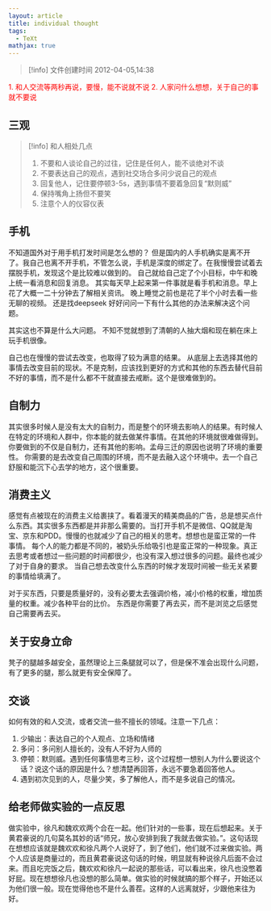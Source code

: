 ```yaml
---
layout: article
title: individual thought
tags:
  - TeXt
mathjax: true
---
```

> [!info] 文件创建时间
> 2012-04-05,14:38

<font color=red> 1. 和人交流等两秒再说，要慢，能不说就不说 </font>
<font color=red> 2. 人家问什么想想，关于自己的事就不要说</font>

## 三观
> [!info] 和人相处几点
> 1. 不要和人谈论自己的过往，记住是任何人，能不谈绝对不谈
> 2. 不要表达自己的观点，遇到社交场合多问少说自己的观点
> 3. 回复他人，记住要停顿3-5s，遇到事情不要着急回复“默则威”
> 4. 保持嘴角上扬但不要笑
> 5. 注意个人的仪容仪表


## 手机
不知道国外对于用手机打发时间是怎么想的？
但是国内的人手机确实是离不开了。我自己也离不开手机，不管怎么说，手机是深度的绑定了。在我慢慢尝试着去摆脱手机，发现这个是比较难以做到的。
自己就给自己定了个小目标，中午和晚上统一看消息和回复消息。
其实每天早上起来第一件事就是看手机和消息。早上花了大概一二十分钟去了解相关资讯。
晚上睡觉之前也是花了半个小时去看一些无聊的视频。
还是找deepseek 好好问问一下有什么其他的办法来解决这个问题。

其实这也不算是什么大问题。
不知不觉就想到了清朝的人抽大烟和现在躺在床上玩手机很像。

自己也在慢慢的尝试去改变，也取得了较为满意的结果。
从底层上去选择其他的事情去改变目前的现状。不是克制，应该找到更好的方式和其他的东西去替代目前不好的事情，而不是什么都不干就直接去戒断。这个是很难做到的。

## 自制力
其实很多时候人是没有太大的自制力，而是整个的环境去影响人的结果。有时候人在特定的环境和人群中，你本能的就去做某件事情。在其他的环境就很难做得到。你要做到的不仅是自制力，还有其他的影响。孟母三迁的原因也说明了环境的重要性。
你需要的是去改变自己周围的环境，而不是去融入这个环境中。去一个自己舒服和能沉下心去学的地方，这个很重要。


## 消费主义
感觉有点被现在的消费主义给裹挟了。看着漫天的精美商品的广告，总是想买点什么东西。其实很多东西都是并非那么需要的。当打开手机不是微信、QQ就是淘宝、京东和PDD。慢慢的也就减少了自己的相关的思考。想想也是蛮正常的一件事情。
每个人的能力都是不同的，被奶头乐给吸引也是蛮正常的一种现象。真正去思考或者想过一些问题的时间都很少，也没有深入想过很多的问题。最终也减少了对于自身的要求。
当自己想去改变什么东西的时候才发现时间被一些无关紧要的事情给填满了。

对于买东西，只要是质量好的，没有必要太去强调价格，减小价格的权重，增加质量的权重。减少各种平台的比价。
东西是你需要了再去买，而不是浏览之后感觉自己需要再去买。

## 关于安身立命
凳子的腿越多越安全，虽然理论上三条腿就可以了，但是保不准会出现什么问题，有了更多的腿，那么就更有安全保障了。

## 交谈
如何有效的和人交流，或者交流一些不擅长的领域。注意一下几点：
1. 少输出：表达自己的个人观点、立场和情绪
2. 多问：多问别人擅长的，没有人不好为人师的
3. 停顿：默则威。遇到任何事情思考三秒，这个过程想一想别人为什么要说这个话？说这个话的原因是什么？想清楚再回答，永远不要急着回答他人。
4. 遇到初次见到的人，尽量少笑，多了解他人，而不是多说自己的情况。



## 给老师做实验的一点反思
做实验中，徐凡和魏欢欢两个合在一起。他们针对的一些事，现在后想起来。关于黄君豪说的几句莫名其妙的话“师兄，放心安排到我了我就去做实验。”。这句话现在想想应该就是魏欢欢和徐凡两个人说好了，到了他们，他们就不过来做实验。两个人应该是商量过的，而且黄君豪说这句话的时候，明显就有种说徐凡后面不会过来。而且吃完饭之后，魏欢欢和徐凡一起说的那些话，可以看出来，徐凡也没憋着好屁。现在想想徐凡也没想的那么简单。做实验的时候就搞的那个样子，开始还以为他们很一般。现在觉得他也不是什么善茬。这样的人远离就好，少跟他来往为好。
